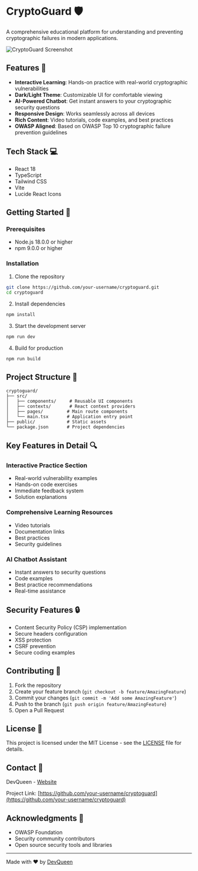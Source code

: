 # CryptoGuard 🛡️

A comprehensive educational platform for understanding and preventing cryptographic failures in modern applications.

![CryptoGuard Screenshot](https://drive.google.com/file/d/1n9Kx_ZKW8JjdgBeEMCmGEuqUmlBZ-kiQ/view?usp=sharing)

## Features 🚀

- **Interactive Learning**: Hands-on practice with real-world cryptographic vulnerabilities
- **Dark/Light Theme**: Customizable UI for comfortable viewing
- **AI-Powered Chatbot**: Get instant answers to your cryptographic security questions
- **Responsive Design**: Works seamlessly across all devices
- **Rich Content**: Video tutorials, code examples, and best practices
- **OWASP Aligned**: Based on OWASP Top 10 cryptographic failure prevention guidelines

## Tech Stack 💻

- React 18
- TypeScript
- Tailwind CSS
- Vite
- Lucide React Icons

## Getting Started 🏁

### Prerequisites

- Node.js 18.0.0 or higher
- npm 9.0.0 or higher

### Installation

1. Clone the repository
```bash
git clone https://github.com/your-username/cryptoguard.git
cd cryptoguard
```

2. Install dependencies
```bash
npm install
```

3. Start the development server
```bash
npm run dev
```

4. Build for production
```bash
npm run build
```

## Project Structure 📁

```
cryptoguard/
├── src/
│   ├── components/     # Reusable UI components
│   ├── contexts/       # React context providers
│   ├── pages/         # Main route components
│   └── main.tsx       # Application entry point
├── public/            # Static assets
└── package.json       # Project dependencies
```

## Key Features in Detail 🔍

### Interactive Practice Section
- Real-world vulnerability examples
- Hands-on code exercises
- Immediate feedback system
- Solution explanations

### Comprehensive Learning Resources
- Video tutorials
- Documentation links
- Best practices
- Security guidelines

### AI Chatbot Assistant
- Instant answers to security questions
- Code examples
- Best practice recommendations
- Real-time assistance

## Security Features 🔒

- Content Security Policy (CSP) implementation
- Secure headers configuration
- XSS protection
- CSRF prevention
- Secure coding examples

## Contributing 🤝

1. Fork the repository
2. Create your feature branch (`git checkout -b feature/AmazingFeature`)
3. Commit your changes (`git commit -m 'Add some AmazingFeature'`)
4. Push to the branch (`git push origin feature/AmazingFeature`)
5. Open a Pull Request

## License 📄

This project is licensed under the MIT License - see the [LICENSE](LICENSE) file for details.

## Contact 📧

DevQueen - [Website](https://example.com)

Project Link: [https://github.com/your-username/cryptoguard](https://github.com/your-username/cryptoguard)

## Acknowledgments 🙏

- OWASP Foundation
- Security community contributors
- Open source security tools and libraries

---

Made with ❤️ by [DevQueen](https://example.com)
